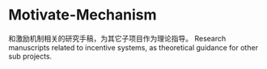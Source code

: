 # Motivate-Mechanism
和激励机制相关的研究手稿，为其它子项目作为理论指导。 Research manuscripts related to incentive systems, as theoretical guidance for other sub projects.
